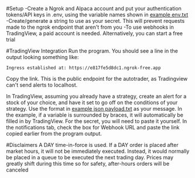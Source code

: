 #Setup
-Create a Ngrok and Alpaca account and put your authentication tokens/API keys in .env, using the variable names shown in [example env.txt](https://github.com/attash1/autotrader/blob/main/example%20env.txt)
-Create/generate a string to use as your secret. This will prevent requests made to the ngrok endpoint that aren't from you
-To use webhooks in TradingView, a paid account is needed. Alternatively, you can start a free trial

#TradingView Integration
Run the program. You should see a line in the output looking something like:
```
Ingress established at: https://e817fe5d8dc1.ngrok-free.app
```
Copy the link. This is the public endpoint for the autotrader, as Tradingview can't send alerts to localhost.

In TradingView, assuming you already have a strategy, create an alert for a stock of your choice, and have it set to go off on the conditions of your strategy.
Use the format in [example json payload.txt](https://github.com/attash1/autotrader/blob/main/example%20json%20payload.txt) as your message. In the example, if a 
variable is surrounded by braces, it will automatically be filled in by TradingView. For the secret, you will need to paste it yourself.
In the notifications tab, check the box for Webhook URL and paste the link copied earlier from the program output.

#Disclaimers
A DAY time-in-force is used. If a DAY order is placed after market hours, it will not be immediately executed. Instead, it would normally
be placed in a queue to be executed the next trading day. Prices may greatly shift during this time so for safety, after-hours orders
will be canceled